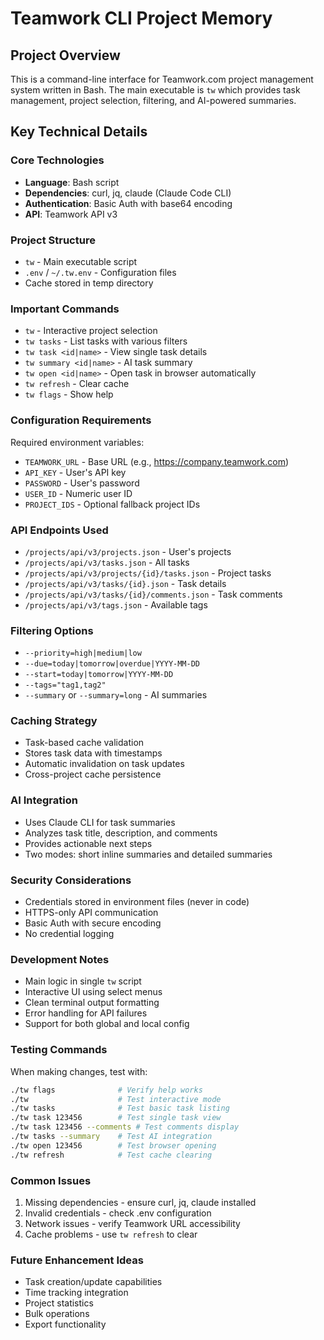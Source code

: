 # Teamwork CLI Project Memory

## Project Overview

This is a command-line interface for Teamwork.com project management system written in Bash. The main executable is `tw` which provides task management, project selection, filtering, and AI-powered summaries.

## Key Technical Details

### Core Technologies
- **Language**: Bash script
- **Dependencies**: curl, jq, claude (Claude Code CLI)
- **Authentication**: Basic Auth with base64 encoding
- **API**: Teamwork API v3

### Project Structure
- `tw` - Main executable script
- `.env` / `~/.tw.env` - Configuration files
- Cache stored in temp directory

### Important Commands
- `tw` - Interactive project selection
- `tw tasks` - List tasks with various filters
- `tw task <id|name>` - View single task details
- `tw summary <id|name>` - AI task summary
- `tw open <id|name>` - Open task in browser automatically
- `tw refresh` - Clear cache
- `tw flags` - Show help

### Configuration Requirements
Required environment variables:
- `TEAMWORK_URL` - Base URL (e.g., https://company.teamwork.com)
- `API_KEY` - User's API key
- `PASSWORD` - User's password
- `USER_ID` - Numeric user ID
- `PROJECT_IDS` - Optional fallback project IDs

### API Endpoints Used
- `/projects/api/v3/projects.json` - User's projects
- `/projects/api/v3/tasks.json` - All tasks
- `/projects/api/v3/projects/{id}/tasks.json` - Project tasks
- `/projects/api/v3/tasks/{id}.json` - Task details
- `/projects/api/v3/tasks/{id}/comments.json` - Task comments
- `/projects/api/v3/tags.json` - Available tags

### Filtering Options
- `--priority=high|medium|low`
- `--due=today|tomorrow|overdue|YYYY-MM-DD`
- `--start=today|tomorrow|YYYY-MM-DD`
- `--tags="tag1,tag2"`
- `--summary` or `--summary=long` - AI summaries

### Caching Strategy
- Task-based cache validation
- Stores task data with timestamps
- Automatic invalidation on task updates
- Cross-project cache persistence

### AI Integration
- Uses Claude CLI for task summaries
- Analyzes task title, description, and comments
- Provides actionable next steps
- Two modes: short inline summaries and detailed summaries

### Security Considerations
- Credentials stored in environment files (never in code)
- HTTPS-only API communication
- Basic Auth with secure encoding
- No credential logging

### Development Notes
- Main logic in single `tw` script
- Interactive UI using select menus
- Clean terminal output formatting
- Error handling for API failures
- Support for both global and local config

### Testing Commands
When making changes, test with:
```bash
./tw flags              # Verify help works
./tw                    # Test interactive mode
./tw tasks              # Test basic task listing
./tw task 123456        # Test single task view
./tw task 123456 --comments # Test comments display
./tw tasks --summary    # Test AI integration
./tw open 123456        # Test browser opening
./tw refresh            # Test cache clearing
```

### Common Issues
1. Missing dependencies - ensure curl, jq, claude installed
2. Invalid credentials - check .env configuration
3. Network issues - verify Teamwork URL accessibility
4. Cache problems - use `tw refresh` to clear

### Future Enhancement Ideas
- Task creation/update capabilities
- Time tracking integration
- Project statistics
- Bulk operations
- Export functionality